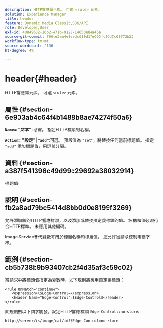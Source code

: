 ```yaml
---
description: HTTP響應頭元素。 可選 <rule> 元素。
solution: Experience Manager
title: header
feature: Dynamic Media Classic,SDK/API
role: Developer,User
exl-id: 40849602-16b2-471b-9128-14653e84a45a
source-git-commit: 790ce3aa4e9aadc019d17e663fc93d7c69772b23
workflow-type: tm+mt
source-wordcount: '136'
ht-degree: 4%

---
```


# header{#header}

HTTP響應頭元素。 可選 `<rule>` 元素。

## 屬性 {#section-6e903ab4c64f4b1488b8ae74274f50a6}

**`Name`= &quot;*文本*&quot;** :必需。 指定HTTP標頭的名稱。

**`Action`= &quot;設定&quot; |`"add"`**:可選。 預設值為 `"set"`，將替換任何當前標題值。 指定 `"add"` 添加標題值，用逗號分隔。

## 資料 {#section-a387f541396c49d99c29692a38032914}

標題值。

## 說明 {#section-fb2a8ad79bc5414d8bb0d0e8199f3269}

允許添加新的HTTP響應標頭，以及添加或替換預定義標頭的值。 名稱和值必須符合HTTP標準。 未應用其他編碼。

Image Service替代變數可用於標題名稱和標題值。 這允許從請求控制兩個字串。

## 範例 {#section-cb5b738b9b93407cb2f4d35af3e59c02}

當請求中將標頭值指定為變數時，以下規則將應用自定義標頭：

```
<rule OnMatch="continue">
   <expression>\$Edge-Control=</expression>
   <header Name="Edge-Control">$Edge-Control$</header>
</rule>
```

此規則由以下請求觸發，設定HTTP響應標頭 `Edge-Control::no-store`:

`http://server/is/image/cat/id?$Edge-Control=no-store`
